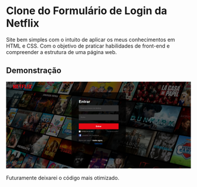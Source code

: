 # Clone do Formulário de Login da Netflix

Site bem simples com o intuito de aplicar os meus conhecimentos em HTML e CSS. Com o objetivo de praticar habilidades de front-end e compreender a estrutura de uma página web.

## Demonstração

![Imagem](netflix-page.png)

Futuramente deixarei o código mais otimizado.

